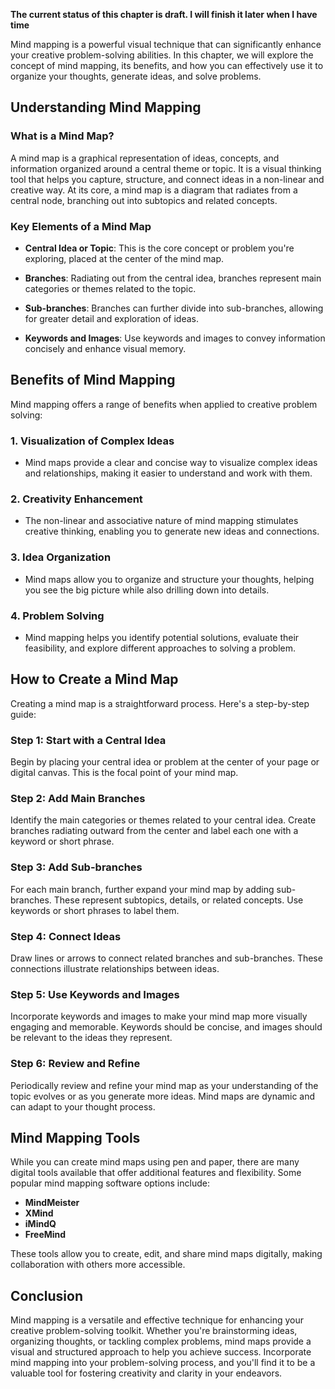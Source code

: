 **The current status of this chapter is draft. I will finish it later when I have time**

Mind mapping is a powerful visual technique that can significantly enhance your creative problem-solving abilities. In this chapter, we will explore the concept of mind mapping, its benefits, and how you can effectively use it to organize your thoughts, generate ideas, and solve problems.

Understanding Mind Mapping
--------------------------

### What is a Mind Map?

A mind map is a graphical representation of ideas, concepts, and information organized around a central theme or topic. It is a visual thinking tool that helps you capture, structure, and connect ideas in a non-linear and creative way. At its core, a mind map is a diagram that radiates from a central node, branching out into subtopics and related concepts.

### Key Elements of a Mind Map

* **Central Idea or Topic**: This is the core concept or problem you're exploring, placed at the center of the mind map.

* **Branches**: Radiating out from the central idea, branches represent main categories or themes related to the topic.

* **Sub-branches**: Branches can further divide into sub-branches, allowing for greater detail and exploration of ideas.

* **Keywords and Images**: Use keywords and images to convey information concisely and enhance visual memory.

Benefits of Mind Mapping
------------------------

Mind mapping offers a range of benefits when applied to creative problem solving:

### 1. Visualization of Complex Ideas

* Mind maps provide a clear and concise way to visualize complex ideas and relationships, making it easier to understand and work with them.

### 2. Creativity Enhancement

* The non-linear and associative nature of mind mapping stimulates creative thinking, enabling you to generate new ideas and connections.

### 3. Idea Organization

* Mind maps allow you to organize and structure your thoughts, helping you see the big picture while also drilling down into details.

### 4. Problem Solving

* Mind mapping helps you identify potential solutions, evaluate their feasibility, and explore different approaches to solving a problem.

How to Create a Mind Map
------------------------

Creating a mind map is a straightforward process. Here's a step-by-step guide:

### Step 1: Start with a Central Idea

Begin by placing your central idea or problem at the center of your page or digital canvas. This is the focal point of your mind map.

### Step 2: Add Main Branches

Identify the main categories or themes related to your central idea. Create branches radiating outward from the center and label each one with a keyword or short phrase.

### Step 3: Add Sub-branches

For each main branch, further expand your mind map by adding sub-branches. These represent subtopics, details, or related concepts. Use keywords or short phrases to label them.

### Step 4: Connect Ideas

Draw lines or arrows to connect related branches and sub-branches. These connections illustrate relationships between ideas.

### Step 5: Use Keywords and Images

Incorporate keywords and images to make your mind map more visually engaging and memorable. Keywords should be concise, and images should be relevant to the ideas they represent.

### Step 6: Review and Refine

Periodically review and refine your mind map as your understanding of the topic evolves or as you generate more ideas. Mind maps are dynamic and can adapt to your thought process.

Mind Mapping Tools
------------------

While you can create mind maps using pen and paper, there are many digital tools available that offer additional features and flexibility. Some popular mind mapping software options include:

* **MindMeister**
* **XMind**
* **iMindQ**
* **FreeMind**

These tools allow you to create, edit, and share mind maps digitally, making collaboration with others more accessible.

Conclusion
----------

Mind mapping is a versatile and effective technique for enhancing your creative problem-solving toolkit. Whether you're brainstorming ideas, organizing thoughts, or tackling complex problems, mind maps provide a visual and structured approach to help you achieve success. Incorporate mind mapping into your problem-solving process, and you'll find it to be a valuable tool for fostering creativity and clarity in your endeavors.

